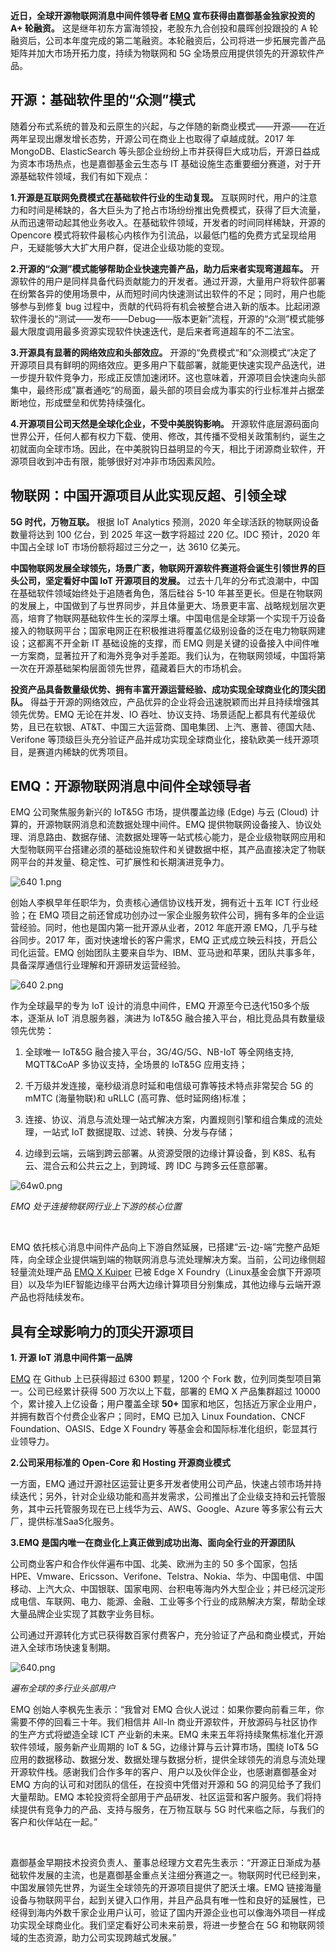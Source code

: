 
**近日，全球开源物联网消息中间件领导者 [EMQ](https://www.emqx.com/zh) 宣布获得由嘉御基金独家投资的 A+ 轮融资。**  这是继年初东方富海领投，老股东九合创投和晨晖创投跟投的 A 轮融资后，公司本年度完成的第二笔融资。本轮融资后，公司将进一步拓展完善产品矩阵并加大市场开拓力度，持续为物联网和 5G 全场景应用提供领先的开源软件产品。

## 开源：基础软件里的“众测”模式    

随着分布式系统的普及和云原生的兴起，与之伴随的新商业模式——开源——在近两年呈现出爆发增长态势，开源公司在商业上也取得了卓越成就。2017 年 MongoDB、ElasticSearch 等头部企业纷纷上市并获得巨大成功后，开源日益成为资本市场热点，也是嘉御基金云生态与 IT 基础设施生态重要细分赛道，对于开源基础软件领域，我们有如下观点：

**1.开源是互联网免费模式在基础软件行业的生动复现。** 互联网时代，用户的注意力和时间是稀缺的，各大巨头为了抢占市场纷纷推出免费模式，获得了巨大流量，从而迅速带动起其他业务收入。在基础软件领域，开发者的时间同样稀缺，开源的 Opencore 模式将软件最核心内核作为引流品，以最低门槛的免费方式呈现给用户，无疑能够大大扩大用户群，促进企业级功能的变现。

 

**2.开源的“众测”模式能够帮助企业快速完善产品，助力后来者实现弯道超车。** 开源软件的用户是同样具备代码贡献能力的开发者。通过开源，大量用户将软件部署在纷繁各异的使用场景中，从而短时间内快速测试出软件的不足；同时，用户也能够参与到修复 bug 过程中，贡献的代码将有机会被整合进入新的版本。比起闭源软件漫长的“测试——发布——Debug——版本更新”流程，开源的“众测”模式能够最大限度调用最多资源实现软件快速迭代，是后来者弯道超车的不二法宝。

 

**3.开源具有显著的网络效应和头部效应。** 开源的“免费模式“和”众测模式“决定了开源项目具有鲜明的网络效应。更多用户下载部署，就能更快速实现产品迭代，进一步提升软件竞争力，形成正反馈加速闭环。这也意味着，开源项目会快速向头部集中，最终形成”赢者通吃“的局面，最头部的项目会成为事实的行业标准并占据垄断地位，形成壁垒和优势持续强化。

 

**4.开源项目公司天然是全球化企业，不受中美脱钩影响。** 开源软件底层源码面向世界公开，任何人都有权力下载、使用、修改，其传播不受相关政策制约，诞生之初就面向全球市场。因此，在中美脱钩日益明显的今天，相比于闭源商业软件，开源项目收到冲击有限，能够很好对冲非市场因素风险。

 

## 物联网：中国开源项目从此实现反超、引领全球

 

**5G 时代，万物互联。** 根据 IoT Analytics 预测，2020 年全球活跃的物联网设备数量将达到 100 亿台，到 2025 年这一数字将超过 220 亿。IDC 预计，2020 年中国占全球 IoT 市场份额将超过三分之一，达 3610 亿美元。

 

**中国物联网发展全球领先，场景广袤，物联网开源软件赛道将会诞生引领世界的巨头公司，坚定看好中国 IoT 开源项目的发展。** 过去十几年的分布式浪潮中，中国在基础软件领域始终处于追随者角色，落后硅谷 5-10 年甚至更长。但是在物联网的发展上，中国做到了与世界同步，并且体量更大、场景更丰富、战略规划层次更高，培育了物联网基础软件生长的深厚土壤。中国电信是全球第一个实现千万设备接入的物联网平台；国家电网正在积极推进将覆盖亿级别设备的泛在电力物联网建设；这都离不开全新 IT 基础设施的支撑，而 EMQ 则是关键的设备接入中间件唯一方案商，显著拉开了和海外竞争对手差距。我们认为，在物联网领域，中国将第一次在开源基础架构层面领先世界，蕴藏着巨大的市场机会。

 

**投资产品具备数量级优势、拥有丰富开源运营经验、成功实现全球商业化的顶尖团队。** 得益于开源的网络效应，产品优异的企业将会迅速脱颖而出并且持续增强其领先优势。EMQ 无论在并发、IO 吞吐、协议支持、场景适配上都具有代差级优势，且已在软银、AT&T、中国三大运营商、国电集团、上汽、惠普、德国大陆、Verifone 等顶级巨头充分验证产品并成功实现全球商业化，接轨欧美一线开源项目，是赛道内稀缺的优秀项目。




## EMQ：开源物联网消息中间件全球领导者

 

EMQ  公司聚焦服务新兴的 IoT&5G 市场，提供覆盖边缘 (Edge) 与云 (Cloud) 计算的，开源物联网消息和流数据处理中间件。EMQ 提供物联网设备接入、协议处理、消息路由、数据存储、流数据处理等一站式核心能力，是企业级物联网应用和大型物联网平台搭建必须的基础设施软件和关键数据中枢，其产品直接决定了物联网平台的并发量、稳定性、可扩展性和长期演进竞争力。

 

![640 1.png](https://static.emqx.net/images/de64e79993fd021ae80ca6cea80edd89.png)



创始人李枫早年任职华为，负责核心通信协议栈开发，拥有近十五年 ICT 行业经验；在 EMQ 项目之前还曾成功创办过一家企业服务软件公司，拥有多年的企业运营经验。同时，他也是国内第一批开源从业者，2012 年底开源 EMQ，几乎与硅谷同步。2017 年，面对快速增长的客户需求，EMQ 正式成立映云科技，开启公司化运营。EMQ  创始团队主要来自华为、IBM、亚马逊和苹果，团队共事多年，具备深厚通信行业理解和开源研发运营经验。

 



![640 2.png](https://static.emqx.net/images/63d6702c748ef1fafcf7bfe98a315c9b.png)


作为全球最早的专为 IoT 设计的消息中间件，EMQ 开源至今已迭代150多个版本，逐渐从 IoT 消息服务器，演进为 IoT&5G 融合接入平台，相比竞品具有数量级领先优势：

 

1. 全球唯一 IoT&5G 融合接入平台，3G/4G/5G、NB-IoT 等全网络支持, MQTT&CoAP 多协议支持，全场景的 IoT&5G 应用支持；

2. 千万级并发连接，毫秒级消息时延和电信级可靠等技术特点⾮常契合 5G 的 mMTC (海量物联)和 uRLLC (⾼可靠、低时延⽹络)标准；

3. 连接、协议、消息与流处理一站式解决方案，内置规则引擎和组合集成的流处理，一站式 IoT 数据提取、过滤、转换、分发与存储；

4. 边缘到云端，云端到跨云部署。从资源受限的边缘计算设备，到 K8S、私有云、混合云和公共云之上，到跨域、跨 IDC 与跨多云任意部署。

![64w0.png](https://static.emqx.net/images/b06f1162424ad23b135ff5088b9f450e.png)



*EMQ 处于连接物联网行业上下游的核心位置*




​    

EMQ 依托核心消息中间件产品向上下游自然延展，已搭建“云-边-端”完整产品矩阵，向全球企业提供端到端的物联网消息与流处理解决方案。当前，公司边缘侧超轻量流处理产品 [EMQ X Kuiper](https://github.com/lf-edge/ekuiper) 已被 Edge X Foundry（Linux基金会旗下开源项目）以及华为IEF智能边缘平台两大边缘计算项目分别集成，其他边缘与云端开源产品也将陆续发布。



## 具有全球影响力的顶尖开源项目



**1. 开源 IoT 消息中间件第一品牌**

[EMQ](https://github.com/emqx/emqx) 在 Github 上已获得超过 6300 颗星，1200 个 Fork 数，位列同类型项目第一。公司已经累计获得 500 万次以上下载，部署的 EMQ X 产品集群超过 10000 个，累计接入上亿设备；用户覆盖全球 **50+** 国家和地区，包括近万家企业用户，并拥有数百个付费企业客户；同时，EMQ 已加入 Linux Foundation、CNCF Foundation、OASIS、Edge X Foundry 等基金会和国际标准化组织，彰显其行业领导力。

 

**2.公司采用标准的 Open-Core 和 Hosting 开源商业模式**

一方面，EMQ 通过开源社区运营让更多开发者使用公司产品，快速占领市场并持续迭代；另外，针对企业级功能和高并发需求，公司推出了企业级支持和云托管服务，其中云托管服务现在已上线华为云、AWS、Google、Azure 等多家公有云大厂，提供标准SaaS化服务。

 

**3.EMQ 是国内唯一在商业化上真正做到成功出海、面向全行业的开源团队**

公司商业客户和合作伙伴遍布中国、北美、欧洲为主的 50 多个国家，包括 HPE、Vmware、Ericsson、Verifone、Telstra、Nokia、华为、中国电信、中国移动、上汽大众、中国银联、国家电网、台积电等海内外大型企业；并已经沉淀形成电信、车联网、电力、能源、金融、工业等多个行业的成熟解决方案，帮助全球大量品牌企业实现了其数字业务目标。



公司通过开源转化方式已获得数百家付费客户，充分验证了产品和商业模式，开始进入全球市场快速复制期。

![640.png](https://static.emqx.net/images/59d2961d0d45909603a426c9689e490e.png)



*遍布全球的多行业头部用户*






EMQ 创始人李枫先生表示：“我曾对 EMQ 合伙人说过：如果你要向前看三年，你需要不停的回看三十年。我们相信并 All-In 商业开源软件，开放源码与社区协作的生产方式将塑造全球 ICT 产业新的未来。EMQ 未来五年将持续聚焦标准化开源软件领域，服务新产业周期的 IoT & 5G，边缘计算与云计算市场，围绕 IoT& 5G 应用的数据移动、数据分发、数据处理与数据分析，提供全球领先的消息与流处理开源软件栈。感谢我们合作多年的客户、用户以及伙伴企业，也感谢嘉御基金对 EMQ 方向的认可和对团队的信任，在投资中凭借对开源和 5G 的洞见给予了我们大量帮助。EMQ 本轮投资将全部用于产品研发、社区运营和客户服务。我们将持续提供有竞争力的产品、支持与服务，在万物互联与 5G 时代来临之际，与我们的客户和伙伴站在一起。”

​    

嘉御基金早期技术投资负责人、董事总经理方文君先生表示：“开源正日渐成为基础软件发展的主流，也是嘉御基金重点关注细分赛道之一。物联网时代已经到来，中国发展领先世界，为诞生全球领先的开源项目提供了肥沃土壤。EMQ 链接海量设备与物联网平台，起到关键入口作用，并且产品具有唯一性和良好的延展性，已经得到海内外数千家企业用户认可，验证了国内开源企业也可以像海外项目一样成功实现全球商业化。我们坚定看好公司未来前景，将进一步整合在 5G 和物联网领域的生态资源，助力公司实现跨越式发展。”



